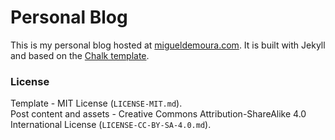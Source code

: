 # Personal Blog

This is my personal blog hosted at [migueldemoura.com]. It is built with Jekyll and based on the [Chalk template].

### License

Template - MIT License (`LICENSE-MIT.md`).  
Post content and assets - Creative Commons Attribution-ShareAlike 4.0 International License (`LICENSE-CC-BY-SA-4.0.md`).

   [Chalk template]: <https://github.com/nielsenramon/chalk>
   [migueldemoura.com]: <https://migueldemoura.com/>